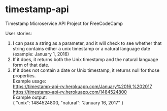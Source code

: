 # timestamp-api
Timestamp Microservice API Project for FreeCodeCamp

User stories:<br>
1) I can pass a string as a parameter, and it will check to see whether that string contains either a unix timestamp or a natural language date (example: January 1, 2016)<br>
2) If it does, it returns both the Unix timestamp and the natural language form of that date.<br>
3) If it does not contain a date or Unix timestamp, it returns null for those properties.<br>
Example usage:<br>
https://timestamp-api-rv.herokuapp.com/January%2016,%202017<br>
https://timestamp-api-rv.herokuapp.com/1484524800<br>
Example output:<br>
{ "unix": 1484524800, "natural": "January 16, 2017" }
